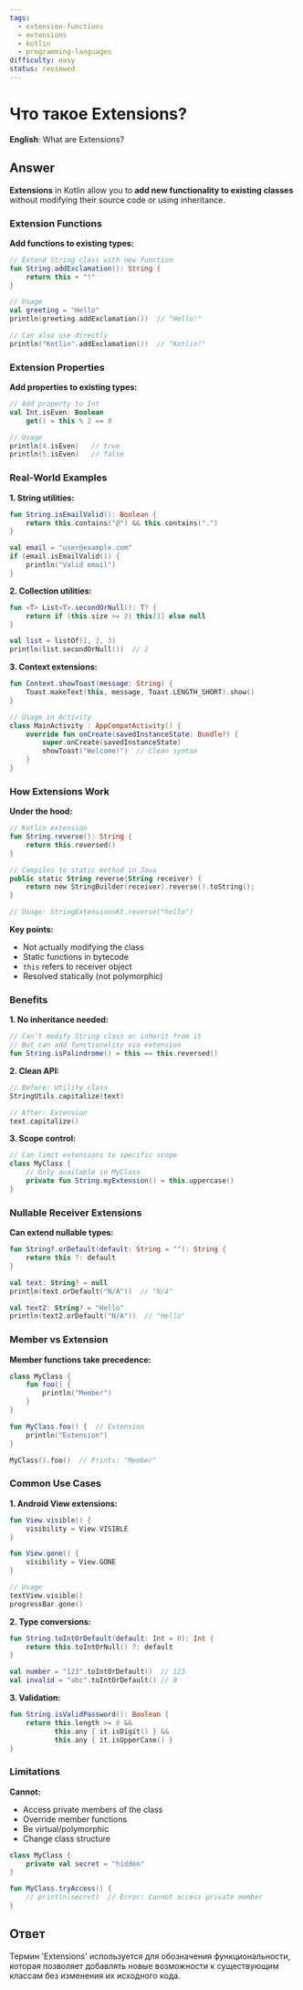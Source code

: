 ```yaml
---
tags:
  - extension-functions
  - extensions
  - kotlin
  - programming-languages
difficulty: easy
status: reviewed
---
```


# Что такое Extensions?

**English**: What are Extensions?

## Answer

**Extensions** in Kotlin allow you to **add new functionality to existing classes** without modifying their source code or using inheritance.

### Extension Functions

**Add functions to existing types:**

```kotlin
// Extend String class with new function
fun String.addExclamation(): String {
    return this + "!"
}

// Usage
val greeting = "Hello"
println(greeting.addExclamation())  // "Hello!"

// Can also use directly
println("Kotlin".addExclamation())  // "Kotlin!"
```

### Extension Properties

**Add properties to existing types:**

```kotlin
// Add property to Int
val Int.isEven: Boolean
    get() = this % 2 == 0

// Usage
println(4.isEven)   // true
println(5.isEven)   // false
```

### Real-World Examples

**1. String utilities:**
```kotlin
fun String.isEmailValid(): Boolean {
    return this.contains("@") && this.contains(".")
}

val email = "user@example.com"
if (email.isEmailValid()) {
    println("Valid email")
}
```

**2. Collection utilities:**
```kotlin
fun <T> List<T>.secondOrNull(): T? {
    return if (this.size >= 2) this[1] else null
}

val list = listOf(1, 2, 3)
println(list.secondOrNull())  // 2
```

**3. Context extensions:**
```kotlin
fun Context.showToast(message: String) {
    Toast.makeText(this, message, Toast.LENGTH_SHORT).show()
}

// Usage in Activity
class MainActivity : AppCompatActivity() {
    override fun onCreate(savedInstanceState: Bundle?) {
        super.onCreate(savedInstanceState)
        showToast("Welcome!")  // Clean syntax
    }
}
```

### How Extensions Work

**Under the hood:**
```kotlin
// Kotlin extension
fun String.reverse(): String {
    return this.reversed()
}

// Compiles to static method in Java
public static String reverse(String receiver) {
    return new StringBuilder(receiver).reverse().toString();
}

// Usage: StringExtensionsKt.reverse("hello")
```

**Key points:**
- Not actually modifying the class
- Static functions in bytecode
- `this` refers to receiver object
- Resolved statically (not polymorphic)

### Benefits

**1. No inheritance needed:**
```kotlin
// Can't modify String class or inherit from it
// But can add functionality via extension
fun String.isPalindrome() = this == this.reversed()
```

**2. Clean API:**
```kotlin
// Before: Utility class
StringUtils.capitalize(text)

// After: Extension
text.capitalize()
```

**3. Scope control:**
```kotlin
// Can limit extensions to specific scope
class MyClass {
    // Only available in MyClass
    private fun String.myExtension() = this.uppercase()
}
```

### Nullable Receiver Extensions

**Can extend nullable types:**

```kotlin
fun String?.orDefault(default: String = ""): String {
    return this ?: default
}

val text: String? = null
println(text.orDefault("N/A"))  // "N/A"

val text2: String? = "Hello"
println(text2.orDefault("N/A"))  // "Hello"
```

### Member vs Extension

**Member functions take precedence:**

```kotlin
class MyClass {
    fun foo() {
        println("Member")
    }
}

fun MyClass.foo() {  // Extension
    println("Extension")
}

MyClass().foo()  // Prints: "Member"
```

### Common Use Cases

**1. Android View extensions:**
```kotlin
fun View.visible() {
    visibility = View.VISIBLE
}

fun View.gone() {
    visibility = View.GONE
}

// Usage
textView.visible()
progressBar.gone()
```

**2. Type conversions:**
```kotlin
fun String.toIntOrDefault(default: Int = 0): Int {
    return this.toIntOrNull() ?: default
}

val number = "123".toIntOrDefault()  // 123
val invalid = "abc".toIntOrDefault() // 0
```

**3. Validation:**
```kotlin
fun String.isValidPassword(): Boolean {
    return this.length >= 8 &&
           this.any { it.isDigit() } &&
           this.any { it.isUpperCase() }
}
```

### Limitations

**Cannot:**
- Access private members of the class
- Override member functions
- Be virtual/polymorphic
- Change class structure

```kotlin
class MyClass {
    private val secret = "hidden"
}

fun MyClass.tryAccess() {
    // println(secret)  // Error: Cannot access private member
}
```

## Ответ

Термин 'Extensions' используется для обозначения функциональности, которая позволяет добавлять новые возможности к существующим классам без изменения их исходного кода.

